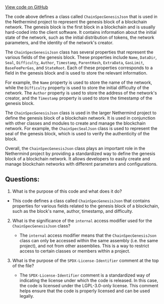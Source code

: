 [View code on GitHub](https://github.com/nethermindeth/nethermind/Nethermind.Specs/ChainSpecStyle/Json/ChainSpecGenesisJson.cs)

The code above defines a class called `ChainSpecGenesisJson` that is used in the Nethermind project to represent the genesis block of a blockchain network. The genesis block is the first block in a blockchain and is usually hard-coded into the client software. It contains information about the initial state of the network, such as the initial distribution of tokens, the network parameters, and the identity of the network's creator.

The `ChainSpecGenesisJson` class has several properties that represent the various fields of the genesis block. These properties include `Name`, `DataDir`, `Seal`, `Difficulty`, `Author`, `Timestamp`, `ParentHash`, `ExtraData`, `GasLimit`, `BaseFeePerGas`, and `StateRoot`. Each of these properties corresponds to a field in the genesis block and is used to store the relevant information.

For example, the `Name` property is used to store the name of the network, while the `Difficulty` property is used to store the initial difficulty of the network. The `Author` property is used to store the address of the network's creator, and the `Timestamp` property is used to store the timestamp of the genesis block.

The `ChainSpecGenesisJson` class is used in the larger Nethermind project to define the genesis block of a blockchain network. It is used in conjunction with other classes and modules to create and manage the blockchain network. For example, the `ChainSpecSealJson` class is used to represent the seal of the genesis block, which is used to verify the authenticity of the block.

Overall, the `ChainSpecGenesisJson` class plays an important role in the Nethermind project by providing a standardized way to define the genesis block of a blockchain network. It allows developers to easily create and manage blockchain networks with different parameters and configurations.
## Questions: 
 1. What is the purpose of this code and what does it do?
   - This code defines a class called `ChainSpecGenesisJson` that contains properties for various fields related to the genesis block of a blockchain, such as the block's name, author, timestamp, and difficulty.

2. What is the significance of the `internal` access modifier used for the `ChainSpecGenesisJson` class?
   - The `internal` access modifier means that the `ChainSpecGenesisJson` class can only be accessed within the same assembly (i.e. the same project), and not from other assemblies. This is a way to restrict access to certain classes or members within a project.

3. What is the purpose of the `SPDX-License-Identifier` comment at the top of the file?
   - The `SPDX-License-Identifier` comment is a standardized way of indicating the license under which the code is released. In this case, the code is licensed under the LGPL-3.0-only license. This comment helps ensure that the code is properly licensed and can be used legally.
